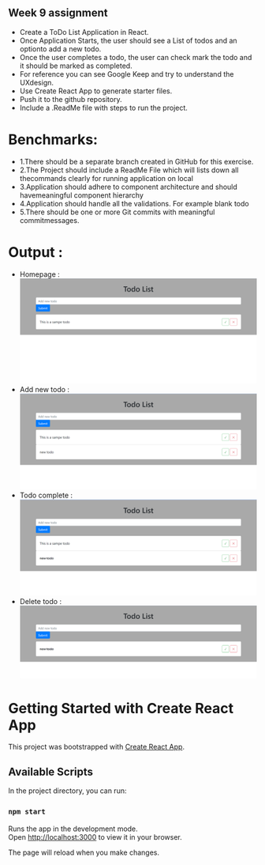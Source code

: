 ## Week 9 assignment

- Create a ToDo List Application in React.
- Once Application Starts, the user should see a List of todos and an optionto add a new todo.
- Once the user completes a todo, the user can check mark the todo and it should be marked as completed.
- For reference you can see Google Keep and try to understand the UXdesign.
- Use Create React App to generate starter files.
- Push it to the github repository.
- Include a .ReadMe file with steps to run the project.

# Benchmarks:

- 1.There should be a separate branch created in GitHub for this exercise.
- 2.The Project should include a ReadMe File which will lists down all thecommands clearly for running application on local
- 3.Application should adhere to component architecture and should havemeaningful component hierarchy
- 4.Application should handle all the validations. For example blank todo
- 5.There should be one or more Git commits with meaningful commitmessages.

# Output :

- Homepage :
  ![Homepage](./public/assets/images/Homepage.png)
- Add new todo :
  ![Add new todo](./public/assets/images/Add%20new%20todo.png)
- Todo complete :
  ![Todo complete](./public/assets/images/Todo%20complete.png)
- Delete todo :
  ![Delete todo](./public/assets/images/Delete%20todo.png)

# Getting Started with Create React App

This project was bootstrapped with [Create React App](https://github.com/facebook/create-react-app).

## Available Scripts

In the project directory, you can run:

### `npm start`

Runs the app in the development mode.\
Open [http://localhost:3000](http://localhost:3000) to view it in your browser.

The page will reload when you make changes.
